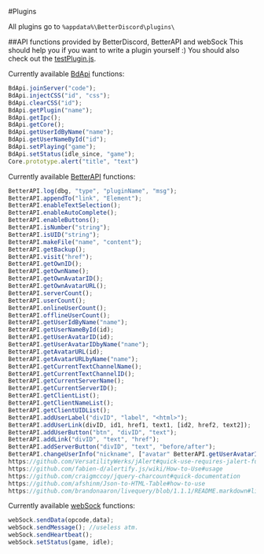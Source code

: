 #Plugins

All plugins go to ``` %appdata%\BetterDiscord\plugins\ ```

##API functions provided by BetterDiscord, BetterAPI and webSock
This should help you if you want to write a plugin yourself :)
You should also check out the [testPlugin.js](https://github.com/Bluscream/BetterDiscord/blob/master/plugins/testPlugin.js).

Currently available [BdApi](https://github.com/Jiiks/BetterDiscordApp/blob/master/js/bdapi.js) functions:
```js
BdApi.joinServer("code");
BdApi.injectCSS("id", "css");
BdApi.clearCSS("id");
BdApi.getPlugin("name");
BdApi.getIpc();
BdApi.getCore();
BdApi.getUserIdByName("name");
BdApi.getUserNameById("id");
BdApi.setPlaying("game");
BdApi.setStatus(idle_since, "game");
Core.prototype.alert("title", "text")
```

Currently available [BetterAPI](https://github.com/Bluscream/BetterDiscord/blob/master/plugins/0_BetterAPI.js) functions:
```js
BetterAPI.log(dbg, "type", "pluginName", "msg");
BetterAPI.appendTo("link", "Element");
BetterAPI.enableTextSelection();
BetterAPI.enableAutoComplete();
BetterAPI.enableButtons();
BetterAPI.isNumber("string");
BetterAPI.isUID("string");
BetterAPI.makeFile("name", "content");
BetterAPI.getBackup();
BetterAPI.visit("href");
BetterAPI.getOwnID();
BetterAPI.getOwnName();
BetterAPI.getOwnAvatarID();
BetterAPI.getOwnAvatarURL();
BetterAPI.serverCount();
BetterAPI.userCount();
BetterAPI.onlineUserCount();
BetterAPI.offlineUserCount();
BetterAPI.getUserIdByName("name");
BetterAPI.getUserNameById(id);
BetterAPI.getUserAvatarID(id);
BetterAPI.getUserAvatarIDbyName("name");
BetterAPI.getAvatarURL(id);
BetterAPI.getAvatarURLbyName("name");
BetterAPI.getCurrentTextChannelName();
BetterAPI.getCurrentTextChannelID();
BetterAPI.getCurrentServerName();
BetterAPI.getCurrentServerID();
BetterAPI.getClientList();
BetterAPI.getClientNameList();
BetterAPI.getClientUIDList();
BetterAPI.addUserLabel("divID", "label", "<html>");
BetterAPI.addUserLink(divID, id1, href1, text1, [id2, href2, text2]);
BetterAPI.addUserButton("btn", "divID", "text");
BetterAPI.addLink("divID", "text", "href");
BetterAPI.addServerButton("divID", "text", "before/after");
BetterAPI.changeUserInfo("nickname", ["avatar" BetterAPI.getUserAvatarID(id)]);
https://github.com/VersatilityWerks/jAlert#quick-use-requires-jalert-functionsjs
https://github.com/fabien-d/alertify.js/wiki/How-to-Use#usage
https://github.com/craigmccoy/jquery-charcount#quick-documentation
https://github.com/afshinm/Json-to-HTML-Table#how-to-use
https://github.com/brandonaaron/livequery/blob/1.1.1/README.markdown#live-query
```

Currently available [webSock](https://github.com/Bluscream/BetterDiscord/blob/master/plugins/0_websock.js) functions:
```js
webSock.sendData(opcode,data);
webSock.sendMessage(); //useless atm.
webSock.sendHeartbeat();
webSock.setStatus(game, idle);
```

